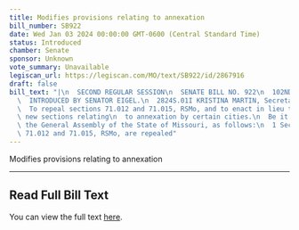 ```yaml
---
title: Modifies provisions relating to annexation
bill_number: SB922
date: Wed Jan 03 2024 00:00:00 GMT-0600 (Central Standard Time)
status: Introduced
chamber: Senate
sponsor: Unknown
vote_summary: Unavailable
legiscan_url: https://legiscan.com/MO/text/SB922/id/2867916
draft: false
bill_text: "|\n  SECOND REGULAR SESSION\n  SENATE BILL NO. 922\n  102ND GENERA L ASSEMBLY\n\
  \  INTRODUCED BY SENATOR EIGEL.\n  2824S.01I KRISTINA MARTIN, Secretary\n  AN ACT\n\
  \  To repeal sections 71.012 and 71.015, RSMo, and to enact in lieu thereof two\
  \ new sections relating\n  to annexation by certain cities.\n  Be it enacted by\
  \ the General Assembly of the State of Missouri, as follows:\n  1 Section A. Sections\
  \ 71.012 and 71.015, RSMo, are repealed"
---
```

Modifies provisions relating to annexation

---

## Read Full Bill Text

You can view the full text [here](https://legiscan.com/MO/text/SB922/id/2867916).

